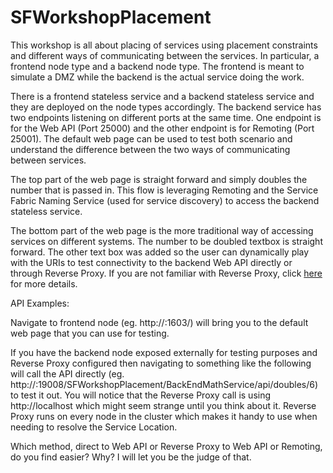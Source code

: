 # SFWorkshopPlacement
This workshop is all about placing of services using placement constraints and different ways of communicating between the services. In particular, a frontend node type and a backend node type. The frontend is meant to simulate a DMZ while the backend is the actual service doing the work.

There is a frontend stateless service and a backend stateless service and they are deployed on the node types accordingly. The backend service has two endpoints listening on different ports at the same time. One endpoint is for the Web API (Port 25000) and the other endpoint is for Remoting (Port 25001). The default web page can be used to test both scenario and understand the difference between the two ways of communicating between services.

The top part of the web page is straight forward and simply doubles the number that is passed in. This flow is leveraging Remoting and the Service Fabric Naming Service (used for service discovery) to access the backend stateless service.

The bottom part of the web page is the more traditional way of accessing services on different systems. The number to be doubled textbox is straight forward. The other text box was added so the user can dynamically play with the URIs to test connectivity to the backend Web API directly or through Reverse Proxy. If you are not familiar with Reverse Proxy, click [here](https://azure.microsoft.com/en-us/documentation/articles/service-fabric-reverseproxy/) for more details.

API Examples:

Navigate to frontend node (eg. http://<SF Cluster Name>:1603/) will bring you to the default web page that you can use for testing.

If you have the backend node exposed externally for testing purposes and Reverse Proxy configured then navigating to something like the following will call the API directly (eg. http://<SF Cluster Name>:19008/SFWorkshopPlacement/BackEndMathService/api/doubles/6) to test it out. You will notice that the Reverse Proxy call is using http://localhost which might seem strange until you think about it. Reverse Proxy runs on every node in the cluster which makes it handy to use when needing to resolve the Service Location.

Which method, direct to Web API or Reverse Proxy to Web API or Remoting, do you find easier? Why? I will let you be the judge of that.
